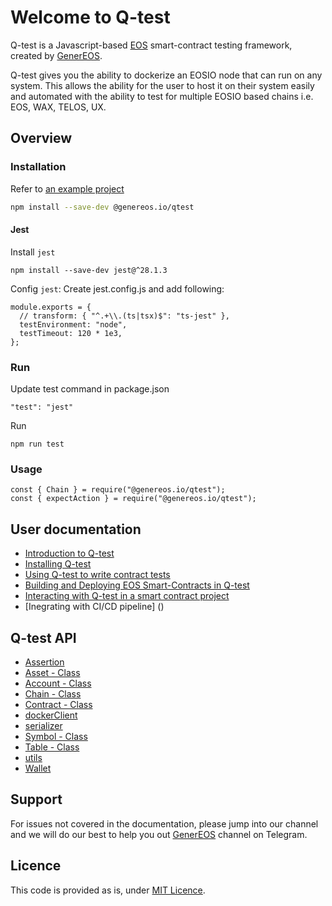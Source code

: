 # Welcome to Q-test 

Q-test is a Javascript-based [EOS](https://eosnetwork.com/) smart-contract testing framework, created by [GenerEOS](https://genereos.io).

Q-test gives you the ability to dockerize an EOSIO node that can run on any system. This allows the ability for the user to host it on their system easily and automated with the ability to test for multiple EOSIO based chains i.e. EOS, WAX, TELOS, UX.

## Overview

### Installation

Refer to [an example project](example)

```bash
npm install --save-dev @genereos.io/qtest
```

#### Jest
Install `jest`
```
npm install --save-dev jest@^28.1.3
```
Config `jest`: Create jest.config.js and add following:

```
module.exports = {
  // transform: { "^.+\\.(ts|tsx)$": "ts-jest" },
  testEnvironment: "node",
  testTimeout: 120 * 1e3,
};
```
### Run
Update test command in package.json

```
"test": "jest"
```

Run

```
npm run test
```

### Usage
```
const { Chain } = require("@genereos.io/qtest");
const { expectAction } = require("@genereos.io/qtest");
```

## User documentation

* [Introduction to Q-test](docs/tutorials/00.IntroductionToEOSFactory.md)
* [Installing Q-test](docs/tutorials/01.InstallingEOSFactory.md)
* [Using Q-test to write contract tests](docs/tutorials/02.InteractingWithEOSContractsInEOSFactory.md)
* [Building and Deploying EOS Smart-Contracts in Q-test](docs/tutorials/03.BuildingAndDeployingEOSContractsInEOSFactory.md)
* [Interacting with Q-test in a smart contract project](docs/tutorials/04.WorkingWithEOSContractsUsingEOSFactoryInVSC.md)
* [Inegrating with CI/CD pipeline] ()

## Q-test API

* [Assertion](docs/api/assertion.md)
* [Asset - Class](docs/api/asset.md)
* [Account - Class](docs/api/account.md)
* [Chain - Class](docs/api/chain.md)
* [Contract - Class](docs/api/contract.md)
* [dockerClient](docs/api/dockerclient.md)
* [serializer](docs/api/serializer.md)
* [Symbol - Class](docs/api/symbol.md)
* [Table - Class](docs/api/table.md)
* [utils](docs/api/utils.md)
* [Wallet](docs/cases/wallet.md)


## Support

For issues not covered in the documentation, please jump into our channel and we will do our best to help you out [GenerEOS](https://t.me/generEOS) channel on Telegram.

## Licence

This code is provided as is, under [MIT Licence](LICENCE).


